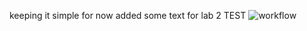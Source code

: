 keeping it simple for now
added some text for lab 2 TEST
![workflow](https://github.com/BobbyWal78/sem/tree/master/.github/workflows/main.yml/badge.svg)